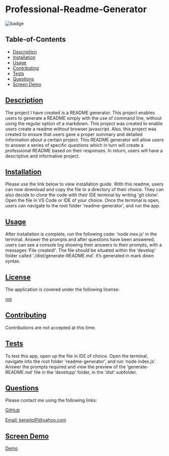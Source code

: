 # Professional-Readme-Generator

  
  ![badge](https://img.shields.io/badge/License-mit-red.svg)
    

  ## Table-of-Contents
  * [Description](#description)
  * [Installation](#installation)
  * [Usage](#usage)
  * [Contributing](#contributing)
  * [Tests](#tests)
  * [Questions](#questions)
  * [Screen Demo](#demo)
  
  ## [Description](#table-of-contents)
  The project I have created  is a README generator. This project enables users to generate a README simply with the use of command line, without using the regular option of a markdown.
  This project was created to enable users create a readme without browser javascript. Also, this project was created to ensure that users gave a proper summary and detailed information about a certain project.
  This README generator will allow  users to answer a series of specific questions which in turn will create a professional  README based on their responses. In return, users will have a descriptive and informative project.

  ## [Installation](#table-of-contents)
  Please use the link below to view installation guide. With this readme, users can now download and copy the file to a directory of their choice. They can also decide to clone the code with their IDE  terminal by writing 'git clone'. Open the file in VS Code or IDE of your choice. Once the terminal is open, users can navigate to the root folder 'readme-generator', and run the app.

  ## [Usage](#table-of-contents)
  After installation is complete, run the following code: ‘node inex.js’ in the terminal. Answer the prompts and after questions have been answered, users can see a console log showing their answers to their prompts, with  a messages ‘File created!'. The file should be situated within the  ‘develop’ folder called ‘./dist/generate-README.md’. It’s generated in mark down syntax.
  
  
  
  ## [License](#table-of-contents)
    
  The application is covered under the following license:

  
  [mit](https://choosealicense.com/licenses/mit)
    
    

  ## [Contributing](#table-of-contents)

  
  Contributions are not accepted at this time.
    
  

  ## [Tests](#table-of-contents)
   To test this app, open up the file in IDE of choice. Open the terminal, navigate into the root folder 'readme-generator’, and run ‘node index.js’. Answer the prompts required and view the preview of the ‘generate-README.md’ file in the ‘developp’ folder, in the 'dist' subfolder.
  
  ## [Questions](#table-of-contents)
  Please contact me using the following links:
  
  [GitHub](https://github.com/kenesei91)

  [Email: keneilo91@yahoo.com](mailto:keneilo91@yahoo.com)

  ## [Screen Demo](#table-of-contents)

  [Demo](https://watch.screencastify.com/v/BxUZL2DKWqsrqHPWjlj2)
